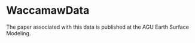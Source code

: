# WaccamawData
The paper associated with this data is published at the AGU Earth Surface Modeling. 

